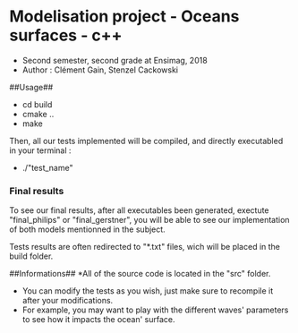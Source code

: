 # Modelisation project - Oceans surfaces - c++ #
* Second semester, second grade at Ensimag, 2018
* Author : Clément Gain, Stenzel Cackowski

##Usage##
* cd build
* cmake ..
* make

Then, all our tests implemented will be compiled, and directly executabled in your terminal :
* ./"test_name"

### Final results ###
To see our final results, after all executables been generated, exectute "final_philips" or "final_gerstner", you will be able to see our implementation of both models mentionned in the subject.


Tests results are often redirected to "*.txt" files, wich will be placed in the build folder.

##Informations##
*All of the source code is located in the "src" folder.
* You can modify the tests as you wish, just make sure to recompile it after your modifications.
* For example, you may want to play with the different waves' parameters to see how it impacts the ocean' surface.
